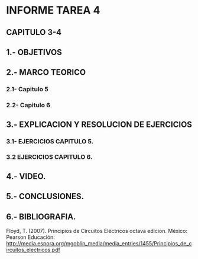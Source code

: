 # INFORME TAREA 4
## CAPITULO 3-4
## 1.- OBJETIVOS





## 2.- MARCO TEORICO
### 2.1- Capitulo 5
### 2.2- Capitulo 6


## 3.- EXPLICACION Y RESOLUCION DE EJERCICIOS

### 3.1- EJERCICIOS CAPITULO 5.


### 3.2 EJERCICIOS CAPITULO 6.





## 4.- VIDEO.


## 5.- CONCLUSIONES.

## 6.- BIBLIOGRAFIA.

Floyd, T. (2007). Principios de Circuitos Eléctricos octava edicion. México: Pearson Educación: http://media.espora.org/mgoblin_media/media_entries/1455/Principios_de_circuitos_electricos.pdf
